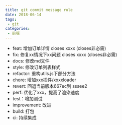 ```yaml
---
title: git commit message rule
date: 2018-06-14
tags:
 - git
categories:
 - 前端
---
```


- feat: 增加订单详情  closes xxxx (closes非必需)
- fix: 修复xx情况下xx问题  closes xxxx (closes非必需)
- docs: 修改md文件
- style: 修改订单列表样式
- refactor: 重构utils.js下部分方法
- chore: 增加xxx插件/xxxxloader
- revert: 回退当前版本667ec到 sssee2
- perf: 优化了xxx，提高了渲染速度
- test：增加测试
- improvement: 改进
- build: 打包
- ci: 持续集成
<img :src="$withBase('/avatar.jpg')">


